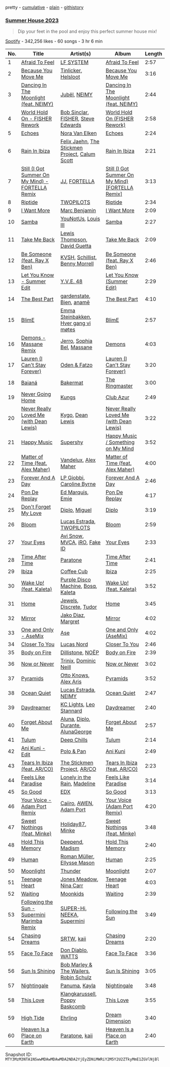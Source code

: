pretty - [cumulative](/playlists/cumulative/37i9dQZF1DX05r4Oy3Ln97.md) - [plain](/playlists/plain/37i9dQZF1DX05r4Oy3Ln97) - [githistory](https://github.githistory.xyz/mackorone/spotify-playlist-archive/blob/main/playlists/plain/37i9dQZF1DX05r4Oy3Ln97)

### [Summer House 2023](https://open.spotify.com/playlist/37i9dQZF1DX05r4Oy3Ln97)

> Dip your feet in the pool and enjoy this perfect summer house mix!

[Spotify](https://open.spotify.com/user/spotify) - 342,256 likes - 60 songs - 3 hr 6 min

| No. | Title | Artist(s) | Album | Length |
|---|---|---|---|---|
| 1 | [Afraid To Feel](https://open.spotify.com/track/40SBS57su9xLiE1WqkXOVr) | [LF SYSTEM](https://open.spotify.com/artist/0HxX6imltnNXJyQhu4nsiO) | [Afraid To Feel](https://open.spotify.com/album/528LrHfHcB7PMAvyp8Obhp) | 2:57 |
| 2 | [Because You Move Me](https://open.spotify.com/track/05GvwwTLLID738BbKN1ze0) | [Tinlicker](https://open.spotify.com/artist/5EmEZjq8eHEC6qFnT63Lza), [Helsloot](https://open.spotify.com/artist/6dC41opH96WjFwWhhAxBsS) | [Because You Move Me](https://open.spotify.com/album/6BJlfbdvDpdjeC35GNRwBI) | 3:16 |
| 3 | [Dancing In The Moonlight \(feat\. NEIMY\)](https://open.spotify.com/track/4GSDkZt7GcmzBWmsMcpaVO) | [Jubël](https://open.spotify.com/artist/4FcZfItjVIsfO9TynErl7X), [NEIMY](https://open.spotify.com/artist/71Dhj822M1LGpuryPIV2KO) | [Dancing In The Moonlight \(feat\. NEIMY\)](https://open.spotify.com/album/577x4v0DO2oQcymLzdAyQ8) | 2:44 |
| 4 | [World Hold On \- FISHER Rework](https://open.spotify.com/track/2YDOjCfkGciEXxSutB6LJR) | [Bob Sinclar](https://open.spotify.com/artist/5YFS41yoX0YuFY39fq21oN), [FISHER](https://open.spotify.com/artist/1VJ0briNOlXRtJUAzoUJdt), [Steve Edwards](https://open.spotify.com/artist/2SwhNukah1MYpLR594PnuC) | [World Hold On \(FISHER Rework\)](https://open.spotify.com/album/4Z6joMam5q6D8khEfuaCWD) | 2:58 |
| 5 | [Echoes](https://open.spotify.com/track/6gSjsxT1iv3Rof2iQNYv5m) | [Nora Van Elken](https://open.spotify.com/artist/04m3oUGzjO3EJTQidFzTgM) | [Echoes](https://open.spotify.com/album/4NPyGmVSGAqow9SoaQssXF) | 2:24 |
| 6 | [Rain In Ibiza](https://open.spotify.com/track/5u8Y0lAUlBLwuhpXSDUGf4) | [Felix Jaehn](https://open.spotify.com/artist/4bL2B6hmLlMWnUEZnorEtG), [The Stickmen Project](https://open.spotify.com/artist/13wroZC00C9ix8fUR0JvaY), [Calum Scott](https://open.spotify.com/artist/6ydoSd3N2mwgwBHtF6K7eX) | [Rain In Ibiza](https://open.spotify.com/album/034jdvpqZ6172bXix4BEmN) | 2:21 |
| 7 | [Still \(I Got Summer On My Mind\) \- FORTELLA Remix](https://open.spotify.com/track/00Nsyeo2kcU4602zMsLWXW) | [JJ](https://open.spotify.com/artist/1bAdBYcsDdsbqmWbAE7qKR), [FORTELLA](https://open.spotify.com/artist/1Gv25YA8ciVilOJBBD2Hv9) | [Still \(I Got Summer On My Mind\) \[FORTELLA Remix\]](https://open.spotify.com/album/6mfyxdmji09bDs1pYQADob) | 3:13 |
| 8 | [Riptide](https://open.spotify.com/track/6yv0ZjBlZy2oRFq7jAis2C) | [TWOPILOTS](https://open.spotify.com/artist/6tV2P2SciHytsSDufKr57B) | [Riptide](https://open.spotify.com/album/2zx1E2Yv7eYSWvfbPDDF7P) | 2:34 |
| 9 | [I Want More](https://open.spotify.com/track/4ZWyj5whGZ3nNLwOtOLrMt) | [Marc Benjamin](https://open.spotify.com/artist/05KjvP5zdwtEIgEazqblZw) | [I Want More](https://open.spotify.com/album/5QbPK8Zabj8ynFuJ6IbK0r) | 2:09 |
| 10 | [Samba](https://open.spotify.com/track/0skgJbXMM4sPRwSKXvO2id) | [YouNotUs](https://open.spotify.com/artist/67ghKnycRX6VM1xfqJSMlH), [Louis III](https://open.spotify.com/artist/4XY7BEqVPyIqRve1CWHTqr) | [Samba](https://open.spotify.com/album/2XNZaIXWrcFCxoc7xJACTt) | 2:27 |
| 11 | [Take Me Back](https://open.spotify.com/track/2oGzHeApGhjANPNWYQNRQw) | [Lewis Thompson](https://open.spotify.com/artist/26OmQHradZrF0CS7DrgWDH), [David Guetta](https://open.spotify.com/artist/1Cs0zKBU1kc0i8ypK3B9ai) | [Take Me Back](https://open.spotify.com/album/3KEQLt8OBP8Y3VbKKQoIiI) | 2:09 |
| 12 | [Be Someone \(feat\. Ray X Ben\)](https://open.spotify.com/track/0XMl0fVTh3PyPlwyJTn33n) | [KVSH](https://open.spotify.com/artist/2uGKgNuq7MnKksXiSO6HjB), [Schillist](https://open.spotify.com/artist/2qvWyc9Z0oHK156P65vH4d), [Benny Morrell](https://open.spotify.com/artist/1s4B6fb9iNflnlOFKIn5q9) | [Be Someone \(feat\. Ray X Ben\)](https://open.spotify.com/album/0Vwyb2eozh9pmtD8KwtVYm) | 2:46 |
| 13 | [Let You Know \- Summer Edit](https://open.spotify.com/track/6eFlqtmgYckrLelrV4oc9C) | [Y.V.E\. 48](https://open.spotify.com/artist/5zSWGyWE5d0PYaYrtdVwOz) | [Let You Know \(Summer Edit\)](https://open.spotify.com/album/2tYezXk2MnMVK40DqqnMKm) | 2:29 |
| 14 | [The Best Part](https://open.spotify.com/track/04BNQFaBlFF7WDeTb1V0AP) | [gardenstate](https://open.spotify.com/artist/1XcPIHqirx1Jaxm2bAxMeV), [Bien](https://open.spotify.com/artist/2uodbv2953Z7R1ipwucK2A), [anamē](https://open.spotify.com/artist/3sZvCZHU2V2idOYyUl3fBi) | [The Best Part](https://open.spotify.com/album/71f51ihuW0oVdl2s4yFzSU) | 4:10 |
| 15 | [BlimE](https://open.spotify.com/track/1qxsnAxrgjvPRMcGbsYTgW) | [Emma Steinbakken](https://open.spotify.com/artist/3GIadM69XShFZNB3gP67Td), [Hver gang vi møtes](https://open.spotify.com/artist/24Lqq3mnesl7IljSVFEBEO) | [BlimE](https://open.spotify.com/album/30lEqkTPTQLcwFh5bfkJd6) | 2:57 |
| 16 | [Demons \- Massane Remix](https://open.spotify.com/track/0WGelFYfITJmfOnNyhRUq7) | [Jerro](https://open.spotify.com/artist/1WHFu22zN1C6F11Z1rt12K), [Sophia Bel](https://open.spotify.com/artist/6WJnpSVDynCWGrhJcSQIm6), [Massane](https://open.spotify.com/artist/0cjvrTtv350Ls87eGY80iz) | [Demons](https://open.spotify.com/album/2kXwtCv9wl1OzLU1k2b3XZ) | 4:03 |
| 17 | [Lauren \(I Can't Stay Forever\)](https://open.spotify.com/track/33tYADyL2aZctrvR59K1bQ) | [Oden & Fatzo](https://open.spotify.com/artist/2YEnrpAWWaNRFumgde1lLH) | [Lauren \(I Can't Stay Forever\)](https://open.spotify.com/album/3L1NLn5rcrmV4uVqgaoTI7) | 3:20 |
| 18 | [Baianá](https://open.spotify.com/track/3q9oTSo64CrjOiPwI4DbWE) | [Bakermat](https://open.spotify.com/artist/3MyFDtqB80WZvbtCZRsekM) | [The Ringmaster](https://open.spotify.com/album/6gVyolnWeV2RyvzxxFIvro) | 3:00 |
| 19 | [Never Going Home](https://open.spotify.com/track/2fuWIFyY452wmNOoT32EB8) | [Kungs](https://open.spotify.com/artist/7keGfmQR4X5w0two1xKZ7d) | [Club Azur](https://open.spotify.com/album/1F27jLhFpbPMTB8DY15nTK) | 2:49 |
| 20 | [Never Really Loved Me \(with Dean Lewis\)](https://open.spotify.com/track/1O73ZKgl0THUImkHW6dfAL) | [Kygo](https://open.spotify.com/artist/23fqKkggKUBHNkbKtXEls4), [Dean Lewis](https://open.spotify.com/artist/3QSQFmccmX81fWCUSPTS7y) | [Never Really Loved Me \(with Dean Lewis\)](https://open.spotify.com/album/1wbg9GPcUBlvM9uYjdqZ2D) | 3:22 |
| 21 | [Happy Music](https://open.spotify.com/track/7uGpUhy4uf2UrHH7TyhM6C) | [Supershy](https://open.spotify.com/artist/2hk94pAZS1iYSqoICeTyh1) | [Happy Music / Something on My Mind](https://open.spotify.com/album/3UgxrgP8q9U0Zjz4t7PPGR) | 3:52 |
| 22 | [Matter of Time \(feat\. Alex Maher\)](https://open.spotify.com/track/1TW9J0imyVBMihuwHqJ5sf) | [Vandelux](https://open.spotify.com/artist/2rdSCmWgrIWA8pmwhS1T2k), [Alex Maher](https://open.spotify.com/artist/1fdvv0i3DqRnlrpHVBH1ek) | [Matter of Time \(feat\. Alex Maher\)](https://open.spotify.com/album/621O6kH4iJa75aFZQTQPPI) | 4:00 |
| 23 | [Forever And A Day](https://open.spotify.com/track/5o1mS67lEoLCeFobGIaNb2) | [LP Giobbi](https://open.spotify.com/artist/3oKnyRhYWzNsTiss5n4Z1J), [Caroline Byrne](https://open.spotify.com/artist/2tVd9Bpt5Li9UsmKwhJ1nG) | [Forever And A Day](https://open.spotify.com/album/36WARq51pYeQO75a2YNjaj) | 2:46 |
| 24 | [Pon De Replay](https://open.spotify.com/track/6G7r3yTCXVl1lXmFSkzEYB) | [Ed Marquis](https://open.spotify.com/artist/6NkWxTDLl0TnlaS0J9JQT5), [Emie](https://open.spotify.com/artist/7vMDKdgSZ2Scn4uzFdTDyZ) | [Pon De Replay](https://open.spotify.com/album/6LHoxO71UelhuYt0ylPaw1) | 4:17 |
| 25 | [Don't Forget My Love](https://open.spotify.com/track/22pjmqZq2oTZtEThEt66Zn) | [Diplo](https://open.spotify.com/artist/5fMUXHkw8R8eOP2RNVYEZX), [Miguel](https://open.spotify.com/artist/360IAlyVv4PCEVjgyMZrxK) | [Diplo](https://open.spotify.com/album/5pdR4YX2zWMXotdF034UYY) | 3:19 |
| 26 | [Bloom](https://open.spotify.com/track/4hHvZD1pcvG8rxUkhau6Is) | [Lucas Estrada](https://open.spotify.com/artist/2tndYCXQneCV4jtoWRwVpz), [TWOPILOTS](https://open.spotify.com/artist/6tV2P2SciHytsSDufKr57B) | [Bloom](https://open.spotify.com/album/1Po5dB5KhCrqfvg7ViH7aB) | 2:59 |
| 27 | [Your Eyes](https://open.spotify.com/track/2esaWj2n6a6u8lgJTHErlH) | [Avi Snow](https://open.spotify.com/artist/5pW2lVGlbVSVWi9086Xjfu), [MVCA](https://open.spotify.com/artist/73C7eV9oN6yGgLSu8vIO4R), [iRO](https://open.spotify.com/artist/3TNpNnN7Y8QhtJJnQ08YeF), [Fake ID](https://open.spotify.com/artist/3O6FybT51NR578KVOXe5b3) | [Your Eyes](https://open.spotify.com/album/337NON7xbqCxEQQiSHNyvO) | 2:33 |
| 28 | [Time After Time](https://open.spotify.com/track/3hEPKX4FgfYPhBjSw1Nejq) | [Paratone](https://open.spotify.com/artist/0ClVe54tk9xP1FBVdFWnWi) | [Time After Time](https://open.spotify.com/album/5UIrl1EOp7KzqxtfAiwxmZ) | 2:41 |
| 29 | [Ibiza](https://open.spotify.com/track/3dQkixAA0EprLAfta5lw2S) | [Coffee Cub](https://open.spotify.com/artist/0Vyyyggh3HAUVLxcD4EKLC) | [Ibiza](https://open.spotify.com/album/55UbwPK8mr7bSv1Qm0X1uC) | 2:25 |
| 30 | [Wake Up! \(feat\. Kaleta\)](https://open.spotify.com/track/7sMYJtxTHZKCDr48rAoA4J) | [Purple Disco Machine](https://open.spotify.com/artist/2WBJQGf1bT1kxuoqziH5g4), [Bosq](https://open.spotify.com/artist/2tpbLTmBZZcGvcCHX6uw1U), [Kaleta](https://open.spotify.com/artist/1nvtmWdce9bvVkKAZ5g46m) | [Wake Up! \(feat\. Kaleta\)](https://open.spotify.com/album/3tTRLML0NouWERt09k2Whv) | 3:52 |
| 31 | [Home](https://open.spotify.com/track/58W6OdSaSsRDcMQYdC2SB5) | [Jewels](https://open.spotify.com/artist/4C9H5Lat1NEZasl8MQHvtB), [Discrete](https://open.spotify.com/artist/7arwEayqcKWkzDmGEB7xov), [Tudor](https://open.spotify.com/artist/6YPmhC6xckfcUiw4undxAb) | [Home](https://open.spotify.com/album/5w3vUnEpFqhgvTUmTwoBbR) | 3:45 |
| 32 | [Mirror](https://open.spotify.com/track/3uRAxz8ic40d9IuNe8fnsb) | [Jako Diaz](https://open.spotify.com/artist/0N5xjvZDyBf8kGuYCBJNJz), [Margret](https://open.spotify.com/artist/6tFdm9EEawUx8EUkpWQH4l) | [Mirror](https://open.spotify.com/album/0LcRgOY46NK9q6SSTldhbC) | 4:02 |
| 33 | [One and Only \- AseMix](https://open.spotify.com/track/45VHi1pZE1NKeBuoPGTsZj) | [Ase](https://open.spotify.com/artist/6NUvHOofq46GTsvTU8jiYe) | [One and Only \(AseMix\)](https://open.spotify.com/album/0bpCNqt5p9ejztrQrXQVgc) | 4:02 |
| 34 | [Closer To You](https://open.spotify.com/track/09CanZmO6paS3VIPtoVJsh) | [Lucas Nord](https://open.spotify.com/artist/4ZUg3IUvAPAl8coXQAxaXd) | [Closer To You](https://open.spotify.com/album/7406FZf3JxgLG19sskEfsG) | 2:46 |
| 35 | [Body on Fire](https://open.spotify.com/track/44ufS0CWp8uO4ILi3vpinQ) | [Dillistone](https://open.spotify.com/artist/7ypPN35cJ9wfF2Zs7aYS33), [NOËP](https://open.spotify.com/artist/0SjnenkLIpqRE9SUzogeOp) | [Body on Fire](https://open.spotify.com/album/4sK64oC4oTFy2tCA18ktl9) | 2:39 |
| 36 | [Now or Never](https://open.spotify.com/track/6nNXTSvVO6ue9Ywshh4PZ4) | [Trinix](https://open.spotify.com/artist/3HqP3nd8WI0VfHRhApPlan), [Dominic Neill](https://open.spotify.com/artist/4PIv3Lyk3erxjcwBZFVNgi) | [Now or Never](https://open.spotify.com/album/0wXhfqZywLaSc3EHaA5kWt) | 3:02 |
| 37 | [Pyramids](https://open.spotify.com/track/5d3Wbdgw3zIf8B5eGXznLL) | [Otto Knows](https://open.spotify.com/artist/5fahUm8t5c0GIdeTq0ZaG8), [Alex Aris](https://open.spotify.com/artist/7J7YzKnvAyEmHCg7LGWW0G) | [Pyramids](https://open.spotify.com/album/6fKnjZO8LRYLNjEBGLb9LG) | 3:52 |
| 38 | [Ocean Quiet](https://open.spotify.com/track/6zFCci00787rGrLkWDwog8) | [Lucas Estrada](https://open.spotify.com/artist/2tndYCXQneCV4jtoWRwVpz), [NEIMY](https://open.spotify.com/artist/71Dhj822M1LGpuryPIV2KO) | [Ocean Quiet](https://open.spotify.com/album/4KrSgkyrBWUG4fS3N1CgZ9) | 2:47 |
| 39 | [Daydreamer](https://open.spotify.com/track/3660k2kZKOFOFS8Cv6DkJy) | [KC Lights](https://open.spotify.com/artist/0bUZrFj7rstq07E4iAJHgZ), [Leo Stannard](https://open.spotify.com/artist/37fzXndf2fxVrk7qarhyo0) | [Daydreamer](https://open.spotify.com/album/6B9sxNotNmncxGEPcFzjrF) | 2:40 |
| 40 | [Forget About Me](https://open.spotify.com/track/6EafRI0UtUidrZbbKpFRYq) | [Aluna](https://open.spotify.com/artist/5ITI6SEoUZMIXXkzCfr4oE), [Diplo](https://open.spotify.com/artist/5fMUXHkw8R8eOP2RNVYEZX), [Durante](https://open.spotify.com/artist/1BqIPGrEhdjdLFpUzce2dh), [AlunaGeorge](https://open.spotify.com/artist/2VAnyOxzJuSAj7XIuEOT38) | [Forget About Me](https://open.spotify.com/album/7uMat3U8ZyA28xalhv39r5) | 2:57 |
| 41 | [Tulum](https://open.spotify.com/track/2ddVNzU2kTrs9VLiuurU9C) | [Deep Chills](https://open.spotify.com/artist/12rBrcOPP50qIan8ew4iTP) | [Tulum](https://open.spotify.com/album/7DumTW0espT5WuAGKnMBLp) | 2:14 |
| 42 | [Ani Kuni \- Edit](https://open.spotify.com/track/6BhwbBtaXivvPHmHCZmxkT) | [Polo & Pan](https://open.spotify.com/artist/45yEuthJ9yq1rNXAOpBnqM) | [Ani Kuni](https://open.spotify.com/album/225g0HM8FJAep14tN7H7aA) | 2:49 |
| 43 | [Tears In Ibiza \(feat\. AR/CO\)](https://open.spotify.com/track/7A0xA68c4NiTvbWWAsIsoN) | [The Stickmen Project](https://open.spotify.com/artist/13wroZC00C9ix8fUR0JvaY), [AR/CO](https://open.spotify.com/artist/7mGI9Sd66FqHjIkwzkgbG7) | [Tears In Ibiza \(feat\. AR/CO\)](https://open.spotify.com/album/3j1gIUlWUvy3ihysDQUYpg) | 2:23 |
| 44 | [Feels Like Paradise](https://open.spotify.com/track/1kUoZXVgTMT9TakkZY6DZf) | [Lonely in the Rain](https://open.spotify.com/artist/42KUul1wLmOdQCEYf3MweS), [Madeline](https://open.spotify.com/artist/100CRSnhxRou1w0lao9HmD) | [Feels Like Paradise](https://open.spotify.com/album/7JSKRM0cz2AQlv69KVsQQD) | 3:14 |
| 45 | [So Good](https://open.spotify.com/track/50YBCtA1z8J7p9TufYGNL7) | [EDX](https://open.spotify.com/artist/7GMot9WvBYqhhJz92vhBp6) | [So Good](https://open.spotify.com/album/1QyvQD5s7vgetc2UUkeNrL) | 3:13 |
| 46 | [Your Voice \- Adam Port Remix](https://open.spotify.com/track/1Rv6Lfdcny3Avjmpm4W4YM) | [Caiiro](https://open.spotify.com/artist/0fs9otT9TtwXUOcFXZomZY), [AWEN](https://open.spotify.com/artist/5uOaNXrr4qGx9YXbo9HaUl), [Adam Port](https://open.spotify.com/artist/2loEsOijJ6XiGzWYFXMIRk) | [Your Voice \(Adam Port Remix\)](https://open.spotify.com/album/7i97hHLFqXAVFIIsUGw2Da) | 4:20 |
| 47 | [Sweet Nothings \(feat\. Minke\)](https://open.spotify.com/track/1C4c6ojhV5NJDIS8KpDNNo) | [Holiday87](https://open.spotify.com/artist/6J1tQCbBjDrdDqBYptHqX3), [Minke](https://open.spotify.com/artist/4fTWIwXX49PpfrhxBHfkkw) | [Sweet Nothings \(feat\. Minke\)](https://open.spotify.com/album/6ArVpsDw6r6FJZY5lCW0Mi) | 3:48 |
| 48 | [Hold This Memory](https://open.spotify.com/track/21VnSlwtvNKUFFHHKqt7fI) | [Deepend](https://open.spotify.com/artist/0uGApGjjFXKwUOAqYBeX7B), [Madism](https://open.spotify.com/artist/5UUdxfBMwm0hLlLgnZtBFv) | [Hold This Memory](https://open.spotify.com/album/7G39pVt7Ed3PTkC0tHw7QG) | 2:40 |
| 49 | [Human](https://open.spotify.com/track/4TpPSDtJGuD51E66sWrxmd) | [Roman Müller](https://open.spotify.com/artist/3nFw6mPGG5Uj2YS7IyaGEF), [Ellysse Mason](https://open.spotify.com/artist/1lXWojioTTf8G8tOOxP9XN) | [Human](https://open.spotify.com/album/7kvzygcfZ2c2ndMxhi92uo) | 2:25 |
| 50 | [Moonlight](https://open.spotify.com/track/3BXXFBcWJW3su1sodrywxL) | [Thunder](https://open.spotify.com/artist/0LnP8n2mREw2UvRL00TJqt) | [Moonlight](https://open.spotify.com/album/68u0ZhWzY2lw8Jj1rerGxY) | 2:07 |
| 51 | [Teenage Heart](https://open.spotify.com/track/5lDYTWicLTLTBoQn2WvcXD) | [Jones Meadow](https://open.spotify.com/artist/3MK71khOrqZwGpyfYzwKXR), [Nina Carr](https://open.spotify.com/artist/776UugG4CdQlYfsEUVCRqb) | [Teenage Heart](https://open.spotify.com/album/1YSEwLeE1tJKjVdlPYxPoX) | 4:03 |
| 52 | [Waiting](https://open.spotify.com/track/1HnFqtNMbrUrkbRUxRD3Sl) | [Moonkids](https://open.spotify.com/artist/2OozlR5HfAAp7LwPmOxcsm) | [Waiting](https://open.spotify.com/album/0KL9SoyKme5QJ19m2IgR64) | 2:39 |
| 53 | [Following the Sun \- Supermini Marimba Remix](https://open.spotify.com/track/2hEHZx1TWiy8YVHGXef0Wc) | [SUPER\-Hi](https://open.spotify.com/artist/2lJ6K4PTrrweXhRiqh1CZE), [NEEKA](https://open.spotify.com/artist/1JPZHb1qziDJ05n0a1OvfW), [Supermini](https://open.spotify.com/artist/0BLL6WY53tPnnVmCIy49uB) | [Following the Sun](https://open.spotify.com/album/140Jok6j3tn10bqgUqcUVG) | 3:49 |
| 54 | [Chasing Dreams](https://open.spotify.com/track/5xV7NL7wEfUurJAEnvrs1o) | [SRTW](https://open.spotify.com/artist/7vHAcPVlEDksRsCfkez2CD), [kaii](https://open.spotify.com/artist/30FKMLZe54ybKyWQRSp8ye) | [Chasing Dreams](https://open.spotify.com/album/04E8MWZk6kur87dNh0Yh0w) | 2:20 |
| 55 | [Face To Face](https://open.spotify.com/track/28pyXNW0jwILn3SZ0zIzJc) | [Don Diablo](https://open.spotify.com/artist/1l2ekx5skC4gJH8djERwh1), [WATTS](https://open.spotify.com/artist/4B3aifxHtpcKHuNi12lmSt) | [Face To Face](https://open.spotify.com/album/5RpzJv0gRYNNstJ092JcGg) | 3:36 |
| 56 | [Sun Is Shining](https://open.spotify.com/track/48xPlyqrp76RSwJirihTHo) | [Bob Marley & The Wailers](https://open.spotify.com/artist/2QsynagSdAqZj3U9HgDzjD), [Robin Schulz](https://open.spotify.com/artist/3t5xRXzsuZmMDkQzgOX35S) | [Sun Is Shining](https://open.spotify.com/album/0W5Q4QB5XqFJZbd2ZhCfWK) | 3:05 |
| 57 | [Nightingale](https://open.spotify.com/track/4z9obgtFzinZXBpwG8Flik) | [Panuma](https://open.spotify.com/artist/3YvNtTSaJ2YAt1RhaE9eiH), [Kayla](https://open.spotify.com/artist/6FHqXSFTmhWlgERTHLD9ct) | [Nightingale](https://open.spotify.com/album/5UpHekXcg2yEn2XMplYVWy) | 3:48 |
| 58 | [This Love](https://open.spotify.com/track/6WYRMJqj9wpYmIdSfHQuEO) | [Klangkarussell](https://open.spotify.com/artist/041iTeoMIwXMlShuQPIVKo), [Poppy Baskcomb](https://open.spotify.com/artist/4STmXOXUF3UieHU46NWLVt) | [This Love](https://open.spotify.com/album/4JQ00p7OYAiNsa3etPj070) | 3:55 |
| 59 | [High Tide](https://open.spotify.com/track/4PkWff16v14sACvFBrKtI0) | [Ehrling](https://open.spotify.com/artist/5wo7dlNLNdFmaaU7NTtdoT) | [Dream Dimension](https://open.spotify.com/album/3TIcSrROV3PLNVq5rMMlWJ) | 3:40 |
| 60 | [Heaven Is a Place on Earth](https://open.spotify.com/track/7HEhUhF8jcJVqTOGR6BNOQ) | [Paratone](https://open.spotify.com/artist/0ClVe54tk9xP1FBVdFWnWi), [kaii](https://open.spotify.com/artist/30FKMLZe54ybKyWQRSp8ye) | [Heaven Is a Place on Earth](https://open.spotify.com/album/6suRrxlM7PfRhxcHiWHUIv) | 2:40 |

Snapshot ID: `MTY3MzM3NTA1NSwwMDAwMDAwMDA2NDA2YjEyZDNiMWRiY2M5Y2U2ZTkyMmE1ZGVlNjBl`
